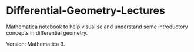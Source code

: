 # Differential-Geometry-Lectures
Mathematica notebook to help visualise and understand some introductory concepts in differential geometry.

Version: Mathematica 9.
